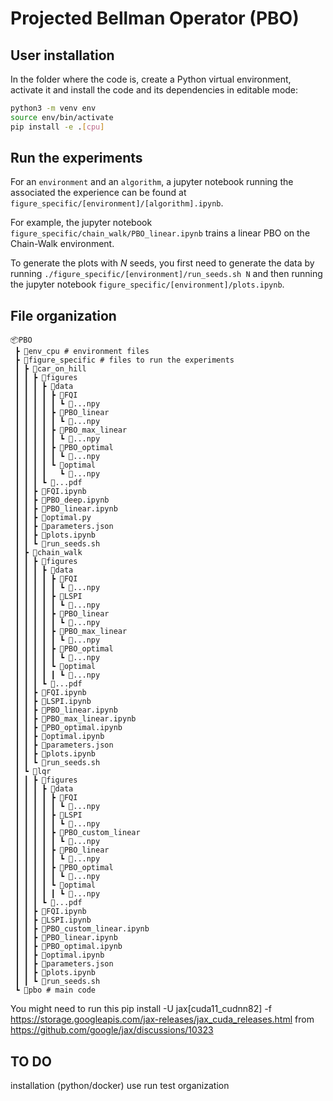# Projected Bellman Operator (PBO)

## User installation
In the folder where the code is, create a Python virtual environment, activate it and install the code and its dependencies in editable mode:
```bash
python3 -m venv env
source env/bin/activate
pip install -e .[cpu]
```

## Run the experiments
For an `environment` and an `algorithm`, a jupyter notebook running the associated the experience can be found at `figure_specific/[environment]/[algorithm].ipynb`.

For example, the jupyter notebook `figure_specific/chain_walk/PBO_linear.ipynb` trains a linear PBO on the Chain-Walk environment.

To generate the plots with $N$ seeds, you first need to generate the data by running `./figure_specific/[environment]/run_seeds.sh N`
and then running the jupyter notebook `figure_specific/[environment]/plots.ipynb`.


## File organization
```
📦PBO
 ┣ 📂env_cpu # environment files
 ┣ 📂figure_specific # files to run the experiments
 ┃ ┣ 📂car_on_hill
 ┃ ┃ ┣ 📂figures
 ┃ ┃ ┃ ┣ 📂data
 ┃ ┃ ┃ ┃ ┣ 📂FQI
 ┃ ┃ ┃ ┃ ┃ ┗ 📜...npy
 ┃ ┃ ┃ ┃ ┣ 📂PBO_linear
 ┃ ┃ ┃ ┃ ┃ ┗ 📜...npy
 ┃ ┃ ┃ ┃ ┣ 📂PBO_max_linear
 ┃ ┃ ┃ ┃ ┃ ┗ 📜...npy
 ┃ ┃ ┃ ┃ ┣ 📂PBO_optimal
 ┃ ┃ ┃ ┃ ┃ ┗ 📜...npy
 ┃ ┃ ┃ ┃ ┗ 📂optimal
 ┃ ┃ ┃ ┃   ┗ 📜...npy
 ┃ ┃ ┃ ┗ 📜...pdf
 ┃ ┃ ┣ 📜FQI.ipynb
 ┃ ┃ ┣ 📜PBO_deep.ipynb
 ┃ ┃ ┣ 📜PBO_linear.ipynb
 ┃ ┃ ┣ 📜optimal.py
 ┃ ┃ ┣ 📜parameters.json
 ┃ ┃ ┣ 📜plots.ipynb
 ┃ ┃ ┗ 📜run_seeds.sh
 ┃ ┣ 📂chain_walk
 ┃ ┃ ┣ 📂figures
 ┃ ┃ ┃ ┣ 📂data
 ┃ ┃ ┃ ┃ ┣ 📂FQI
 ┃ ┃ ┃ ┃ ┃ ┗ 📜...npy
 ┃ ┃ ┃ ┃ ┣ 📂LSPI
 ┃ ┃ ┃ ┃ ┃ ┗ 📜...npy
 ┃ ┃ ┃ ┃ ┣ 📂PBO_linear
 ┃ ┃ ┃ ┃ ┃ ┗ 📜...npy
 ┃ ┃ ┃ ┃ ┣ 📂PBO_max_linear
 ┃ ┃ ┃ ┃ ┃ ┗ 📜...npy
 ┃ ┃ ┃ ┃ ┣ 📂PBO_optimal
 ┃ ┃ ┃ ┃ ┃ ┗ 📜...npy
 ┃ ┃ ┃ ┃ ┗ 📂optimal
 ┃ ┃ ┃ ┃ ┃ ┗ 📜...npy
 ┃ ┃ ┃ ┗ 📜...pdf
 ┃ ┃ ┣ 📜FQI.ipynb
 ┃ ┃ ┣ 📜LSPI.ipynb
 ┃ ┃ ┣ 📜PBO_linear.ipynb
 ┃ ┃ ┣ 📜PBO_max_linear.ipynb
 ┃ ┃ ┣ 📜PBO_optimal.ipynb
 ┃ ┃ ┣ 📜optimal.ipynb
 ┃ ┃ ┣ 📜parameters.json
 ┃ ┃ ┣ 📜plots.ipynb
 ┃ ┃ ┗ 📜run_seeds.sh
 ┃ ┗ 📂lqr
 ┃ ┃ ┣ 📂figures
 ┃ ┃ ┃ ┣ 📂data
 ┃ ┃ ┃ ┃ ┣ 📂FQI
 ┃ ┃ ┃ ┃ ┃ ┗ 📜...npy
 ┃ ┃ ┃ ┃ ┣ 📂LSPI
 ┃ ┃ ┃ ┃ ┃ ┗ 📜...npy
 ┃ ┃ ┃ ┃ ┣ 📂PBO_custom_linear
 ┃ ┃ ┃ ┃ ┃ ┗ 📜...npy
 ┃ ┃ ┃ ┃ ┣ 📂PBO_linear
 ┃ ┃ ┃ ┃ ┃ ┗ 📜...npy
 ┃ ┃ ┃ ┃ ┣ 📂PBO_optimal
 ┃ ┃ ┃ ┃ ┃ ┗ 📜...npy
 ┃ ┃ ┃ ┃ ┗ 📂optimal
 ┃ ┃ ┃ ┃ ┃ ┗ 📜...npy
 ┃ ┃ ┃ ┗ 📜...pdf
 ┃ ┃ ┣ 📜FQI.ipynb
 ┃ ┃ ┣ 📜LSPI.ipynb
 ┃ ┃ ┣ 📜PBO_custom_linear.ipynb
 ┃ ┃ ┣ 📜PBO_linear.ipynb
 ┃ ┃ ┣ 📜PBO_optimal.ipynb
 ┃ ┃ ┣ 📜optimal.ipynb
 ┃ ┃ ┣ 📜parameters.json
 ┃ ┃ ┣ 📜plots.ipynb
 ┃ ┃ ┗ 📜run_seeds.sh
 ┗ 📂pbo # main code
```

You might need to run this
pip install -U jax[cuda11_cudnn82] -f https://storage.googleapis.com/jax-releases/jax_cuda_releases.html
from https://github.com/google/jax/discussions/10323

## TO DO 
installation (python/docker)
use
run test
organization

